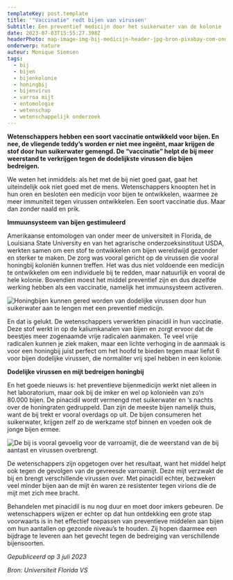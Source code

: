 ```yaml
---
templateKey: post.template
title: '"Vaccinatie" redt bijen van virussen'
Subtitle: Een preventief medicijn door het suikerwater van de kolonie
date: 2023-07-03T15:55:27.398Z
headerPhoto: map-image-img-bij-medicijn-header-jpg-bron-pixabay-com-onderschrift-bij-medicijn-header
onderwerp: nature
auteur: Monique Siemsen
tags:
  - bij
  - bijen
  - bijenkolonie
  - honingbij
  - bijenvirus
  - varroa mijt
  - entomologie
  - wetenschap
  - wetenschappelijk onderzoek
---
```

**Wetenschappers hebben een soort vaccinatie ontwikkeld voor bijen. En nee, de vliegende teddy’s worden er niet mee ingeënt, maar krijgen de stof door hun suikerwater gemengd. De “vaccinatie” helpt de bij meer weerstand te verkrijgen tegen de dodelijkste virussen die bijen bedreigen.**



We weten het inmiddels: als het met de bij niet goed gaat, gaat het uiteindelijk ook niet goed met de mens. Wetenschappers knoopten het in hun oren en besloten een medicijn voor bijen te ontwikkelen, waarmee ze meer immuniteit tegen virussen ontwikkelen. Een soort vaccinatie dus. Maar dan zonder naald en prik.



**Immuunsysteem van bijen gestimuleerd**

Amerikaanse entomologen van onder meer de universiteit in Florida, de Louisiana State University en van het agrarische onderzoeksinstituut USDA, werkten samen om een stof te ontwikkelen om bijen wereldwijd gezonder en sterker te maken. De zorg was vooral gericht op de virussen die vooral honingbij koloniën kunnen treffen. Het was dus niet voldoende een medicijn te ontwikkelen om een individuele bij te redden, maar natuurlijk en vooral de hele kolonie. Bovendien moest het middel preventief zijn en dus dezelfde werking hebben als een vaccinatie, namelijk het immuunsysteem activeren.

![Honingbijen kunnen gered worden van dodelijke virussen door hun suikerwater aan te lengen met een preventief medicijn.](/img/bij-medicijn-1.jpg "Pixabay.com")

En dat is gelukt. De wetenschappers verwerkten pinacidil in hun vaccinatie. Deze stof werkt in op de kaliumkanalen van bijen en zorgt ervoor dat de beestjes meer zogenaamde vrije radicalen aanmaken. Te veel vrije radicalen kunnen je ziek maken, maar een lichte verhoging in de aanmaak is voor een honingbij juist perfect om het hoofd te bieden tegen maar liefst 6 voor bijen dodelijke virussen, die normaliter vrij spel hebben in een kolonie.

**Dodelijke virussen en mijt bedreigen honingbij**

En het goede nieuws is: het preventieve bijenmedicijn werkt niet alleen in het laboratorium, maar ook bij de imker en wel op kolonieën van zo’n 80.000 bijen. De pinacidil wordt vermengd met suikerwater en ‘s nachts over de honingraten gedruppeld. Dan zijn de meeste bijen namelijk thuis, want de bij trekt er vooral overdags op uit. De bijen consumeren het suikerwater, krijgen zelf zo de werkzame stof binnen en voeden ook de jonge bijen ermee. 

![De bij is vooral gevoelig voor de varroamijt, die de weerstand van de bij aantast en virussen overbrengt.](/img/bij-medicijn-2.jpg "Pixabay.com")

De wetenschappers zijn opgetogen over het resultaat, want het middel helpt ook tegen de gevolgen van de gevreesde varroamijt. Deze mijt verzwakt de bij en brengt verschillende virussen over. Met pinacidil echter, bezweken veel minder bijen aan de mijt én waren ze resistenter tegen virions die de mijt met zich mee bracht.



Behandelen met pinacidil is nu nog duur en moet door imkers gebeuren. De wetenschappers wijzen er echter op dat hun ontdekking een grote stap voorwaarts is in het effectief toepassen van preventieve middelen aan bijen om hun aantallen op gezonde niveau’s te houden. Zij hopen daarmee een bijdrage te leveren aan het gevecht tegen de bedreiging van verschillende bijensoorten.



*Gepubliceerd op 3 juli 2023*

*Bron: Universiteit Florida VS*